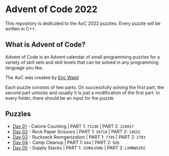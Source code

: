 # Advent of Code 2022
This repository is dedicated to the AoC 2022 puzzles. Every puzzle will be written in C++. 

## What is Advent of Code?
Advent of Code is an Advent calendar of small programming puzzles for a variety of skill sets and skill levels that can be solved in any programming language you like.

The AoC was created by [Eric Wastl](http://was.tl)

Each puzzle consists of two parts. On successfully solving the first part, the second part unlocks and usually it is just a modification of the first part. In every folder, there should be an input for the puzzle.

## Puzzles

* [Day 01](https://github.com/mnhtrieu/advent2022/tree/master/01_day) - Calorie Counting | PART 1: `72240` | PART 2: `210957`
* [Day 02](https://github.com/mnhtrieu/advent2022/tree/master/02_day) - Rock Paper Scissors | PART 1: `10718` | PART 2: `14652`
* [Day 03](https://github.com/mnhtrieu/advent2022/tree/master/03_day) - Rucksack Reorganization | PART 1: `7795` | PART 2: `2703`
* [Day 04](https://github.com/mnhtrieu/advent2022/tree/master/04_day) - Camp Cleanup | PART 1: `644` | PART 2: `926`
* [Day 05](https://github.com/mnhtrieu/advent2022/tree/master/05_day) - Supply Stacks | PART 1: `JCMHLVGMG` | PART 2: `LVMRWSSPZ`
